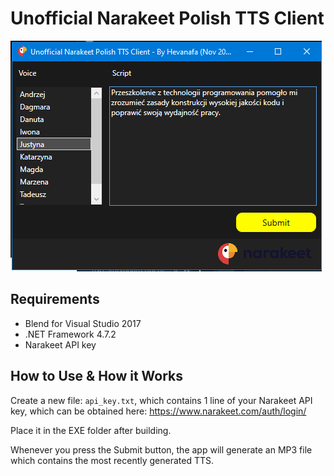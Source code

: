 # Unofficial Narakeet Polish TTS Client

![Preview](./preview.png)

## Requirements

- Blend for Visual Studio 2017
- .NET Framework 4.7.2
- Narakeet API key


## How to Use & How it Works

Create a new file: `api_key.txt`, which contains 1 line of your Narakeet API key, which can be obtained here: https://www.narakeet.com/auth/login/

Place it in the EXE folder after building.

Whenever you press the Submit button, the app will generate an MP3 file which contains the most recently generated TTS.

